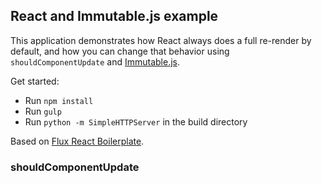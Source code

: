 ## React and Immutable.js example

This application demonstrates how React always does a full re-render by default, and how you can change that behavior using `shouldComponentUpdate` and [Immutable.js](https://facebook.github.io/immutable-js/).

Get started:
- Run `npm install`
- Run `gulp`
- Run `python -m SimpleHTTPServer` in the build directory

Based on [Flux React Boilerplate](https://github.com/christianalfoni/flux-react-boilerplate).

### shouldComponentUpdate

